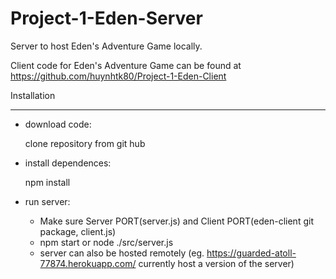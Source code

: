 # Project-1-Eden-Server
Server to host Eden's Adventure Game locally.

Client code for Eden's Adventure Game can be found at https://github.com/huynhtk80/Project-1-Eden-Client 

Installation
____________

- download code:

  clone repository from git hub

- install dependences: 

  npm install

- run server:
  
  - Make sure Server PORT(server.js) and Client PORT(eden-client git package, client.js) 
  - npm start  or node ./src/server.js
  - server can also be hosted remotely (eg. https://guarded-atoll-77874.herokuapp.com/ currently host a version of the server)

